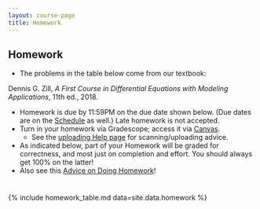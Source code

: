 ```yaml
---
layout: course-page
title: Homework
---
```


## Homework

  * The problems in the table below come from our textbook:
  
  Dennis G. Zill, _A First Course in Differential Equations with Modeling Applications_, 11th ed., 2018.
  * Homework is due by 11:59PM on the due date shown below.  (Due dates are on the [Schedule](assets/general/F23/schedule.pdf) as well.)  Late homework is not accepted.
  * Turn in your homework via Gradescope; access it via [Canvas](https://canvas.alaska.edu/courses/16214).
    * See the [uploading Help page](techHelp.html) for scanning/uploading advice.
  * As indicated below, part of your Homework will be graded for correctness, and most just on completion and effort.  You should always get 100% on the latter!
  * Also see this [Advice on Doing Homework](hw-advice.html)!

<div style="padding-bottom: 10px"></div>

{% include homework_table.md  data=site.data.homework %}

<div style="padding-bottom: 40px"></div>
